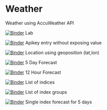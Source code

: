 # Weather
Weather using AccuWeather API

[![Binder](https://mybinder.org/badge_logo.svg)](https://mybinder.org/v2/gh/fm75/weather/HEAD?urlpath=lab) Lab

[![Binder](https://mybinder.org/badge_logo.svg)](https://mybinder.org/v2/gh/fm75/weather/HEAD?filepath=apikey.ipynb) Apikey entry without exposing value

[![Binder](https://mybinder.org/badge_logo.svg)](https://mybinder.org/v2/gh/fm75/weather/HEAD?filepath=geoposition.ipynb) Location using geoposition (lat,lon)

[![Binder](https://mybinder.org/badge_logo.svg)](https://mybinder.org/v2/gh/fm75/weather/HEAD?filepath=forecast_5_day.ipynb) 5 Day Forecast

[![Binder](https://mybinder.org/badge_logo.svg)](https://mybinder.org/v2/gh/fm75/weather/HEAD?filepath=forecast_12_hour.ipynb) 12 Hour Forecast

[![Binder](https://mybinder.org/badge_logo.svg)](https://mybinder.org/v2/gh/fm75/weather/HEAD?filepath=index_list.ipynb) List of indices

[![Binder](https://mybinder.org/badge_logo.svg)](https://mybinder.org/v2/gh/fm75/weather/HEAD?filepath=index_groups.ipynb) List of index groups

[![Binder](https://mybinder.org/badge_logo.svg)](https://mybinder.org/v2/gh/fm75/weather/HEAD?filepath=indices_5_day.ipynb) Single index forecast for 5 days

